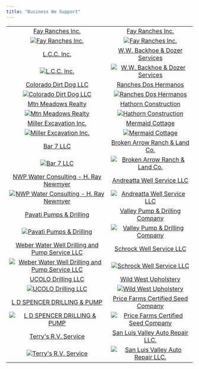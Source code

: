 ```yaml
---
title: "Business We Support"
---
```


|  |  |
|:---:|:---:|
| [Fay Ranches Inc.](https://fayranches.com/) | [Fay Ranches Inc.](https://fayranches.com/) |
| [![Fay Ranches Inc.](/images/fay-ranches-1.jpg)](https://fayranches.com/) | [![Fay Ranches Inc.](/images/fay-ranches-2.jpg)](https://fayranches.com/) |
| [L.C.C. Inc.](https://www.lcctires.com) | [W.W. Backhoe & Dozer Services](https://www.wwbackhoe.com/) |
| [![L.C.C. Inc.](/images/lcc-inc.jpg)](https://www.lcctires.com) | [![W.W. Backhoe & Dozer Services](/images/W.W.-Backhoe-&-Dozer-Services.jpg)](https://www.wwbackhoe.com/) |
| [Colorado Dirt Dog LLC](http://coloradodirtdog.com/)                                        | [Ranches Dos Hermanos](https://doshermanosranch.com/) |
| [![Colorado Dirt Dog LLC](/images/Colorado-Dirt-Dog-LLC..jpg)](http://coloradodirtdog.com/) | [![Ranches Dos Hermanos](/images/Ranches-Dos-Hermanos.jpg)](https://doshermanosranch.com/)
| [Mtn Meadows Realty](https://mtnmeadowsrealty.com//Mtn-Meadows-Realty.jpg) | [Hathorn Construction](https://hathornconst.com/) |
| [![Mtn Meadows Realty](/images/Mtn-Meadows-Realty.jpg)](https://mtnmeadowsrealty.com/) | [![Hathorn Construction](/images/Hathorn-Construction.jpg)](https://hathornconst.com/) |
| [Miller Excavation Inc.](https://www.millerexcavationinc.com/) | [Mermaid Cottage](http://www.mermaidcottage.org/) |
| [![Miller Excavation Inc.](/images/Miller-Excavation-Inc..jpg)](https://www.millerexcavationinc.com/) | [![Mermaid Cottage](/images/Mermaid-Cottage.jpg)](http://www.mermaidcottage.org/) |
| [Bar 7 LLC](https://www.facebook.com/profile.php?id=100063976148331) | [Broken Arrow Ranch & Land Co.](https://brokenarrowcreede.com/) |
| [![Bar 7 LLC](/images/Bar-7-LLC.jpg)](https://www.facebook.com/profile.php?id=100063976148331) | [![Broken Arrow Ranch & Land Co.](/images/Broken-Arrow-Ranch-&-Land-Co..jpg)](https://brokenarrowcreede.com/) |
| [NWP Water Consulting - H. Ray Newmyer](https://www.linkedin.com/in/ray-newmyer-0b636563/) | [Andreatta Well Service LLC](https://www.andreattawellpro.com/) |
| [![NWP Water Consulting - H. Ray Newmyer](/images/NWP-Water-Consulting---H.-Ray-Newmyer.jpg)](https://www.linkedin.com/in/ray-newmyer-0b636563/) | [![Andreatta Well Service LLC](/images/Andreatta-Well-Service-LLC.jpg)](https://www.andreattawellpro.com/) |
| [Pavati Pumps & Drilling](https://pavati-pumps-and-drilling.business.site/) | [Valley Pump & Drilling Company](https://www.yelp.com/biz/valley-pump-and-drilling-monte-vista) |
| [![Pavati Pumps & Drilling](/images/Pavati-Pumps-&-Drilling.jpg)](https://pavati-pumps-and-drilling.business.site/) | [![Valley Pump & Drilling Company](/images/Valley-Pump-&-Drilling-Company.jpg)](https://www.yelp.com/biz/valley-pump-and-drilling-monte-vista) |
| [Weber Water Well Drilling and Pump Service LLC](https://www.yellowpages.com/walsenburg-co/mip/weber-water-well-drilling-pump-service-466495564) | [Schrock Well Service LLC](https://www.buzzfile.com/business/Schrock-Well-Service-LLC-580-661-3992) |
| [![Weber Water Well Drilling and Pump Service LLC](/images/Weber-Water-Well-Drilling-and-Pump-Service-LLC.jpg)](https://www.yellowpages.com/walsenburg-co/mip/weber-water-well-drilling-pump-service-466495564) | [![Schrock Well Service LLC](/images/Schrock-Well-Service-LLC.jpg)](https://www.buzzfile.com/business/Schrock-Well-Service-LLC-580-661-3992) |
| [UCOLO Drilling LLC](https://www.buzzfile.com/business/Ucolo-Drilling,-LLC-970-560-4487) | [Wild West Upholstery](https://wild-west-upholstery.business.site/) |
| [![UCOLO Drilling LLC](/images/UCOLO-Drilling-LLC.jpg)](https://www.buzzfile.com/business/Ucolo-Drilling,-LLC-970-560-4487) | [![Wild West Upholstery](/images/Wild-West-Upholstery.jpg)](https://wild-west-upholstery.business.site/) |
| [L D SPENCER DRILLING & PUMP](https://www.linkedin.com/in/lonnie-spencer-10b03b60/) | [Price Farms Certified Seed Company](https://www.pricefarmsllc.com/) |
| [![L D SPENCER DRILLING & PUMP](/images/L-D-SPENCER-DRILLING-&-PUMP.jpg)](https://www.linkedin.com/in/lonnie-spencer-10b03b60/) | [![Price Farms Certified Seed Company](/images/Price-Farms-Certified-Seed-Company.jpg)](https://www.pricefarmsllc.com/) |
| [Terry's R.V. Service](https://www.yellowpages.com/moffat-co/mip/terrys-rv-service-472891834) | [San Luis Valley Auto Repair LLC.](https://sanluisvalleyautorepair.com/) |
| [![Terry's R.V. Service](/images/Terry's-R.V.-Service.jpg)](https://www.yellowpages.com/moffat-co/mip/terrys-rv-service-472891834) | [![San Luis Valley Auto Repair LLC.](/images/San-Luis-Valley-Auto-Repair-LLC..jpg)](https://sanluisvalleyautorepair.com/) |

